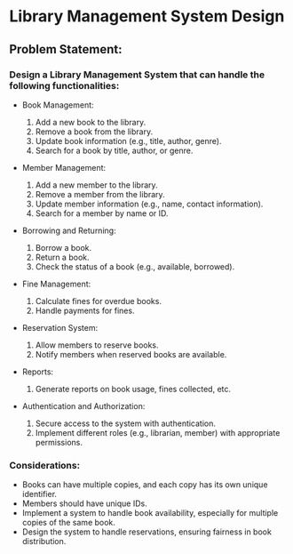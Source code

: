 # Library Management System Design
## Problem Statement:

### Design a Library Management System that can handle the following functionalities:

* Book Management:
  1. Add a new book to the library.
  2. Remove a book from the library.
  3. Update book information (e.g., title, author, genre).
  4. Search for a book by title, author, or genre.
  
* Member Management:
  1. Add a new member to the library. 
  2. Remove a member from the library. 
  3. Update member information (e.g., name, contact information). 
  4. Search for a member by name or ID.

* Borrowing and Returning:
  1. Borrow a book. 
  2. Return a book. 
  3. Check the status of a book (e.g., available, borrowed).

* Fine Management:
  1. Calculate fines for overdue books. 
  2. Handle payments for fines. 
  
* Reservation System:
  1. Allow members to reserve books. 
  2. Notify members when reserved books are available.

* Reports:
  1. Generate reports on book usage, fines collected, etc.
  
* Authentication and Authorization:
  1. Secure access to the system with authentication. 
  2. Implement different roles (e.g., librarian, member) with appropriate permissions.


### Considerations:

* Books can have multiple copies, and each copy has its own unique identifier. 
* Members should have unique IDs. 
* Implement a system to handle book availability, especially for multiple copies of the same book. 
* Design the system to handle reservations, ensuring fairness in book distribution.
